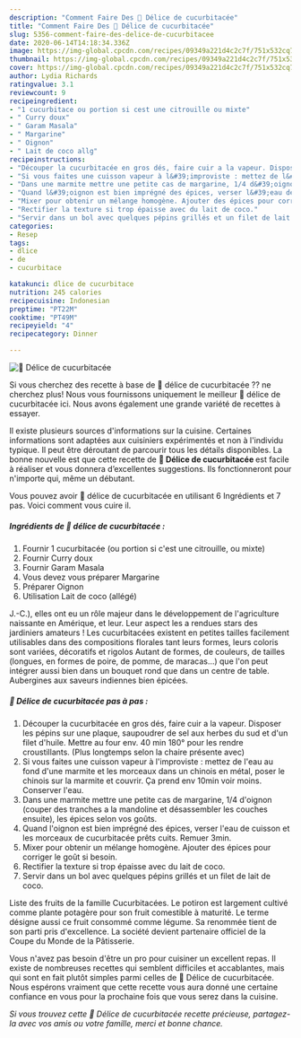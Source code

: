 ```yaml
---
description: "Comment Faire Des 🌺 Délice de cucurbitacée"
title: "Comment Faire Des 🌺 Délice de cucurbitacée"
slug: 5356-comment-faire-des-delice-de-cucurbitacee
date: 2020-06-14T14:18:34.336Z
image: https://img-global.cpcdn.com/recipes/09349a221d4c2c7f/751x532cq70/🌺-delice-de-cucurbitacee-photo-principale-de-la-recette.jpg
thumbnail: https://img-global.cpcdn.com/recipes/09349a221d4c2c7f/751x532cq70/🌺-delice-de-cucurbitacee-photo-principale-de-la-recette.jpg
cover: https://img-global.cpcdn.com/recipes/09349a221d4c2c7f/751x532cq70/🌺-delice-de-cucurbitacee-photo-principale-de-la-recette.jpg
author: Lydia Richards
ratingvalue: 3.1
reviewcount: 9
recipeingredient:
- "1 cucurbitace ou portion si cest une citrouille ou mixte"
- " Curry doux"
- " Garam Masala"
- " Margarine"
- " Oignon"
- " Lait de coco allg"
recipeinstructions:
- "Découper la cucurbitacée en gros dés, faire cuir a la vapeur. Disposer les pépins sur une plaque, saupoudrer de sel aux herbes du sud et d&#39;un filet d&#39;huile. Mettre au four env. 40 min 180° pour les rendre croustillants. (Plus longtemps selon la chaire présente avec)"
- "Si vous faites une cuisson vapeur à l&#39;improviste : mettez de l&#39;eau au fond d&#39;une marmite et les morceaux dans un chinois en métal, poser le chinois sur la marmite et couvrir. Ça prend env 10min voir moins. Conserver l&#39;eau."
- "Dans une marmite mettre une petite cas de margarine, 1/4 d&#39;oignon (couper des tranches a la mandoline et désassembler les couches ensuite), les épices selon vos goûts."
- "Quand l&#39;oignon est bien imprégné des épices, verser l&#39;eau de cuisson et les morceaux de cucurbitacée prêts cuits. Remuer 3min."
- "Mixer pour obtenir un mélange homogène. Ajouter des épices pour corriger le goût si besoin."
- "Rectifier la texture si trop épaisse avec du lait de coco."
- "Servir dans un bol avec quelques pépins grillés et un filet de lait de coco."
categories:
- Resep
tags:
- dlice
- de
- cucurbitace

katakunci: dlice de cucurbitace 
nutrition: 245 calories
recipecuisine: Indonesian
preptime: "PT22M"
cooktime: "PT49M"
recipeyield: "4"
recipecategory: Dinner

---
```



![🌺 Délice de cucurbitacée](https://img-global.cpcdn.com/recipes/09349a221d4c2c7f/751x532cq70/🌺-delice-de-cucurbitacee-photo-principale-de-la-recette.jpg)

Si vous cherchez des recette à base de 🌺 délice de cucurbitacée ?? ne cherchez plus! Nous vous fournissons uniquement le meilleur 🌺 délice de cucurbitacée ici. Nous avons également une grande variété de recettes à essayer.

Il existe plusieurs sources d'informations sur la cuisine. Certaines informations sont adaptées aux cuisiniers expérimentés et non à l'individu typique. Il peut être déroutant de parcourir tous les détails disponibles. La bonne nouvelle est que cette recette de <strong> 🌺 Délice de cucurbitacée </strong> est facile à réaliser et vous donnera d’excellentes suggestions. Ils fonctionneront pour n'importe qui, même un débutant.

<!--inarticleads1-->

Vous pouvez avoir 🌺 délice de cucurbitacée en utilisant 6 Ingrédients et 7 pas. Voici comment vous cuire il.

##### Ingrédients de 🌺 délice de cucurbitacée :

1. Fournir 1 cucurbitacée (ou portion si c&#39;est une citrouille, ou mixte)
1. Fournir  Curry doux
1. Fournir  Garam Masala
1. Vous devez vous préparer  Margarine
1. Préparer  Oignon
1. Utilisation  Lait de coco (allégé)


J.-C.), elles ont eu un rôle majeur dans le développement de l&#39;agriculture naissante en Amérique, et leur. Leur aspect les a rendues stars des jardiniers amateurs ! Les cucurbitacées existent en petites tailles facilement utilisables dans des compositions florales tant leurs formes, leurs coloris sont variées, décoratifs et rigolos Autant de formes, de couleurs, de tailles (longues, en formes de poire, de pomme, de maracas…) que l&#39;on peut intégrer aussi bien dans un bouquet rond que dans un centre de table. Aubergines aux saveurs indiennes bien épicées. 

<!--inarticleads2-->

##### 🌺 Délice de cucurbitacée pas à pas :

1. Découper la cucurbitacée en gros dés, faire cuir a la vapeur. Disposer les pépins sur une plaque, saupoudrer de sel aux herbes du sud et d&#39;un filet d&#39;huile. Mettre au four env. 40 min 180° pour les rendre croustillants. (Plus longtemps selon la chaire présente avec)
1. Si vous faites une cuisson vapeur à l&#39;improviste : mettez de l&#39;eau au fond d&#39;une marmite et les morceaux dans un chinois en métal, poser le chinois sur la marmite et couvrir. Ça prend env 10min voir moins. Conserver l&#39;eau.
1. Dans une marmite mettre une petite cas de margarine, 1/4 d&#39;oignon (couper des tranches a la mandoline et désassembler les couches ensuite), les épices selon vos goûts.
1. Quand l&#39;oignon est bien imprégné des épices, verser l&#39;eau de cuisson et les morceaux de cucurbitacée prêts cuits. Remuer 3min.
1. Mixer pour obtenir un mélange homogène. Ajouter des épices pour corriger le goût si besoin.
1. Rectifier la texture si trop épaisse avec du lait de coco.
1. Servir dans un bol avec quelques pépins grillés et un filet de lait de coco.


Liste des fruits de la famille Cucurbitacées. Le potiron est largement cultivé comme plante potagère pour son fruit comestible à maturité. Le terme désigne aussi ce fruit consommé comme légume. Sa renommée tient de son parti pris d&#39;excellence. La société devient partenaire officiel de la Coupe du Monde de la Pâtisserie. 

<!--inarticleads1-->

<p>
Vous n'avez pas besoin d'être un pro pour cuisiner un excellent repas. Il existe de nombreuses recettes qui semblent difficiles et accablantes, mais qui sont en fait plutôt simples parmi celles de 🌺 Délice de cucurbitacée. Nous espérons vraiment que cette recette vous aura donné une certaine confiance en vous pour la prochaine fois que vous serez dans la cuisine.
</p>

<p>
<i>Si vous trouvez cette 🌺 Délice de cucurbitacée recette précieuse, partagez-la avec vos amis ou votre famille, merci et bonne chance.</i>
</p>
